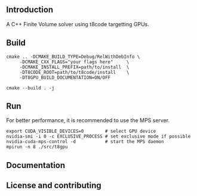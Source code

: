 ## Introduction

A C++ Finite Volume solver using t8code targetting GPUs.

## Build

```
cmake .. -DCMAKE_BUILD_TYPE=Debug/RelWithDebInfo \
	 -DCMAKE_CXX_FLAGS="your flags here"     \
	 -DCMAKE_INSTALL_PREFIX=path/to/install  \
	 -DT8CODE_ROOT=path/to/t8code/install    \
	 -DT8GPU_BUILD_DOCUMENTATION=ON/OFF

cmake --build . -j
```

## Run

For better performance, it is recommended to use the MPS server.

```
export CUDA_VISIBLE_DEVICES=0        # select GPU device
nvidia-smi -i 0 -c EXCLUSIVE_PROCESS # set exclusive mode if possible
nvidia-cuda-mps-control -d           # start the MPS daemon
mpirun -n 8 ./src/t8gpu
```

## Documentation

## License and contributing
